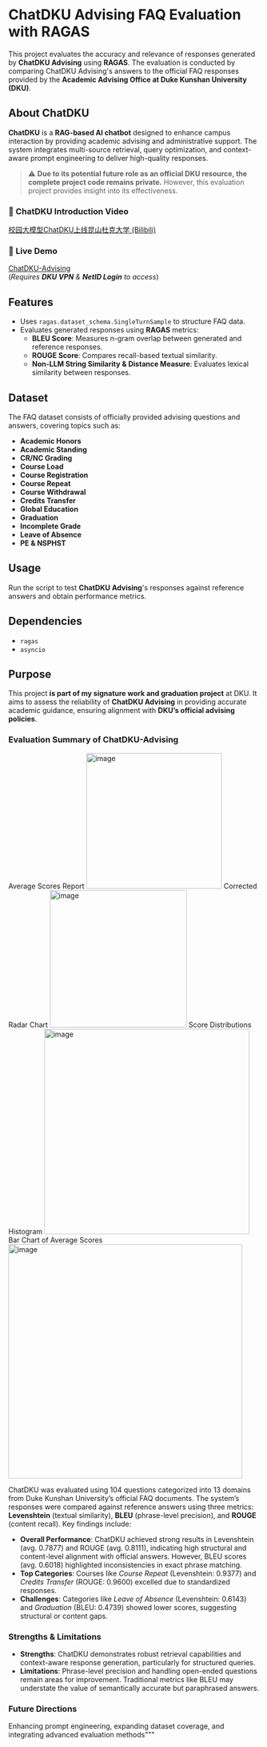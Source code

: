 # ChatDKU Advising FAQ Evaluation with RAGAS  

This project evaluates the accuracy and relevance of responses generated by **ChatDKU Advising** using **RAGAS**. The evaluation is conducted by comparing ChatDKU Advising's answers to the official FAQ responses provided by the **Academic Advising Office at Duke Kunshan University (DKU)**.  

## About ChatDKU  
**ChatDKU** is a **RAG-based AI chatbot** designed to enhance campus interaction by providing academic advising and administrative support. The system integrates multi-source retrieval, query optimization, and context-aware prompt engineering to deliver high-quality responses.  

> ⚠️ **Due to its potential future role as an official DKU resource, the complete project code remains private.** However, this evaluation project provides insight into its effectiveness.  

### 🔹 ChatDKU Introduction Video  
[校园大模型ChatDKU上线昆山杜克大学 (Bilibili)](https://www.bilibili.com/video/BV1vw1sYmEvJ/?share_source=copy_web&vd_source=1a660fcaf4a30e9ca2312cb60f412a85)  

### 🔹 Live Demo  
[ChatDKU-Advising](http://chatdku.dukekunshan.edu.cn)  
(*Requires **DKU VPN** & **NetID Login** to access*)  

## Features  
- Uses `ragas.dataset_schema.SingleTurnSample` to structure FAQ data.  
- Evaluates generated responses using **RAGAS** metrics:  
  - **BLEU Score**: Measures n-gram overlap between generated and reference responses.  
  - **ROUGE Score**: Compares recall-based textual similarity.  
  - **Non-LLM String Similarity & Distance Measure**: Evaluates lexical similarity between responses.  

## Dataset  
The FAQ dataset consists of officially provided advising questions and answers, covering topics such as:  

- **Academic Honors**  
- **Academic Standing**  
- **CR/NC Grading**  
- **Course Load**  
- **Course Registration**  
- **Course Repeat**  
- **Course Withdrawal**  
- **Credits Transfer**  
- **Global Education**  
- **Graduation**  
- **Incomplete Grade**  
- **Leave of Absence**  
- **PE & NSPHST**  

## Usage  
Run the script to test **ChatDKU Advising**'s responses against reference answers and obtain performance metrics.  

## Dependencies  
- `ragas`  
- `asyncio`  

## Purpose  
This project **is part of my signature work and graduation project** at DKU. It aims to assess the reliability of **ChatDKU Advising** in providing accurate academic guidance, ensuring alignment with **DKU’s official advising policies**.  

### Evaluation Summary of ChatDKU-Advising
Average Scores Report
<img width="271" alt="image" src="https://github.com/user-attachments/assets/e09112ab-5b4b-47ad-9fd8-2102b579cab4" />
Corrected Radar Chart
<img width="274" alt="image" src="https://github.com/user-attachments/assets/8b841019-5c5a-4af7-a7d4-fa0b8a5c1eb8" />
Score Distributions Histogram
<img width="410" alt="image" src="https://github.com/user-attachments/assets/4d98dd52-d782-488e-84fc-2da729e8e668" />
Bar Chart of Average Scores
<img width="468" alt="image" src="https://github.com/user-attachments/assets/1fd5b2b1-b190-4b3e-ac01-de54ea5366c3" />

ChatDKU was evaluated using 104 questions categorized into 13 domains from Duke Kunshan University’s official FAQ documents. The system’s responses were compared against reference answers using three metrics: **Levenshtein** (textual similarity), **BLEU** (phrase-level precision), and **ROUGE** (content recall). Key findings include:
- **Overall Performance**: ChatDKU achieved strong results in Levenshtein (avg. 0.7877) and ROUGE (avg. 0.8111), indicating high structural and content-level alignment with official answers. However, BLEU scores (avg. 0.6018) highlighted inconsistencies in exact phrase matching.
- **Top Categories**: Courses like *Course Repeat* (Levenshtein: 0.9377) and *Credits Transfer* (ROUGE: 0.9600) excelled due to standardized responses.
- **Challenges**: Categories like *Leave of Absence* (Levenshtein: 0.6143) and *Graduation* (BLEU: 0.4739) showed lower scores, suggesting structural or content gaps.

### Strengths & Limitations
- **Strengths**: ChatDKU demonstrates robust retrieval capabilities and context-aware response generation, particularly for structured queries.
- **Limitations**: Phrase-level precision and handling open-ended questions remain areas for improvement. Traditional metrics like BLEU may understate the value of semantically accurate but paraphrased answers.

### Future Directions
Enhancing prompt engineering, expanding dataset coverage, and integrating advanced evaluation methods"""






